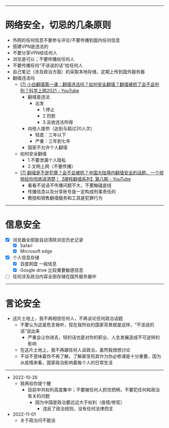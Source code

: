 -------
# 网络安全，切忌的几条原则

- 外网的任何信息不要参与评论/不要传播到国内任何信息
- 搭建VPN是违法的
- 不要分享VPN给任何人
- 浏览是可以；不要传播给任何人
- 不要传播任何“不该说的话”给任何人
- 自己笔记（涉及政治方面）的采取本地存储，定期上传到国外服务器
- 翻墙违法吗
	- [(7) 小白翻墙第一课：翻墙违法吗？如何安全翻墙？翻墙被抓了会不会判刑？科学上网2021 - YouTube](https://www.youtube.com/watch?v=cQ9nI4VXrCw)
		- 翻墙是违法
			- 出发
				- 1.停止
				- 2.罚款
				- 3.没收违法所得
		- 向他人提供（达到与超过20人次）
			- 轻度：三年以下
			- 严重：三年到七年
		- 国家不允许个人翻墙
	- 如何安全翻墙
		- 1.不要泄漏个人隐私
		- 2.文明上网（不要传播）
	- [(7) 翻墙是不是犯罪？会不会被抓？中国大陆境内翻墙安全的话题，一个视频给你彻底讲清楚！【硬核翻墙系列】第八期 - YouTube](https://www.youtube.com/watch?v=mIif-7U2tEU)
		- 看看不说话不传播问题不大，不要触碰底线
		- 传播信息以及分享账号是一定构成刑事责任的
		- 教授和销售翻墙服务和工具是犯罪行为

----
# 信息安全
- [x] 浏览器全部是自动清除浏览历史记录
	- [x] Safari
	- [x] Mrcrosoft edge
- [x] 个人信息存储
	- [x] 百度网盘 一般信息
	- [x] Google drive 比较重要敏感信息
- [ ] 任何涉及政治内容全部存储在国外服务器中
-----
# 言论安全
- 这片土地上，我不再相信任何人，不再谈论任何政治话题
	- 不要认为这是危言耸听，现在我所处的国家背景就是这样，“不该说的话”说出来
		- 严重会让你进去，轻的话也是对你的职业、人生发展造成不可逆转的影响
	- 在这片土地上，我不再跟任何人谈政治，虽然我很想讨论
	- 不谈不意味着你不再了解，了解甚至将其作为你必修课是十分重要，因为从疫情来看，国家政治影响着每个人的日常生活
----
- 2022-10-26
	- 我再给你提个醒
		- 目前中共权利高度集中；不要被任何人抓住把柄，不要犯任何和政治有关的问题
			- 因为中国是政治要远远大于权利（疫情/修宪）
				- 违反了政治规则，没有任何法律而言
- 2022-11-01
	- 关于政治问不能谈